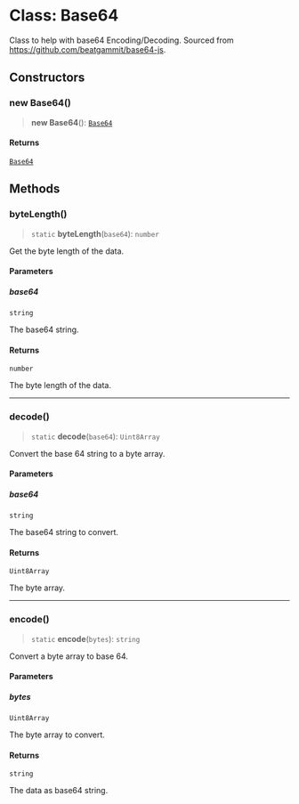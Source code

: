 # Class: Base64

Class to help with base64 Encoding/Decoding.
Sourced from https://github.com/beatgammit/base64-js.

## Constructors

### new Base64()

> **new Base64**(): [`Base64`](Base64.md)

#### Returns

[`Base64`](Base64.md)

## Methods

### byteLength()

> `static` **byteLength**(`base64`): `number`

Get the byte length of the data.

#### Parameters

##### base64

`string`

The base64 string.

#### Returns

`number`

The byte length of the data.

***

### decode()

> `static` **decode**(`base64`): `Uint8Array`

Convert the base 64 string to a byte array.

#### Parameters

##### base64

`string`

The base64 string to convert.

#### Returns

`Uint8Array`

The byte array.

***

### encode()

> `static` **encode**(`bytes`): `string`

Convert a byte array to base 64.

#### Parameters

##### bytes

`Uint8Array`

The byte array to convert.

#### Returns

`string`

The data as base64 string.
